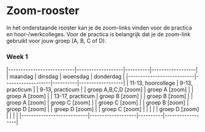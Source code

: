 # Zoom-rooster
In het onderstaande rooster kan je de zoom-links vinden voor de practica en hoor-/werkcolleges. Voor de practica is belangrijk dat je de zoom-link gebruikt voor jouw groep (A, B, C of D).

### Week 1

|---------------------------|-------------------|----------|------------------|
| maandag                   | dinsdag           | woensdag | donderdag        |
|---------------------------|-------------------|----------|------------------|
| 11-13, hoorcollege        | 9-13, practicum   |          | 9-13, practicum  |
|    groep A,B,C,D [zoom]   |   groep A [zoom]  |          |   groep A [zoom] |
| 13-17, practicum          |   groep B [zoom]  |          |   groep B [zoom] |
|    groep A [zoom]         |   groep C [zoom]  |          |   groep C [zoom] |
|    groep B [zoom]         |   groep D [zoom]  |          |   groep D [zoom] |
|    groep C [zoom]         |                   |          |                  |
|    groep D [zoom]         |                   |          |                  |
|---------------------------|-------------------|----------|------------------|
